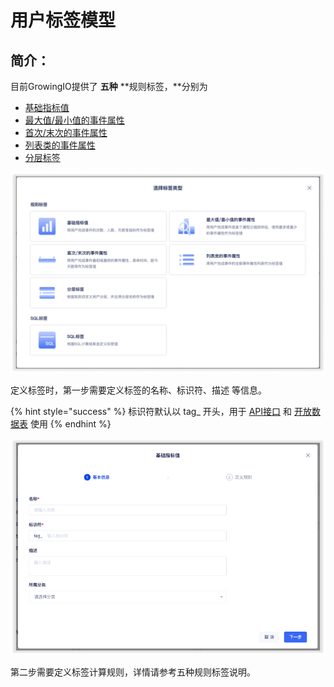 # 用户标签模型

## 简介：

目前GrowingIO提供了 **五种** **规则标签，**分别为

* [基础指标值](basic.md)
* [最大值/最小值的事件属性](max-nd-min.md)
* [首次/末次的事件属性](first-nd-last.md)
* [列表类的事件属性](list.md)
* [分层标签](rule.md)

![](../../../../../../.gitbook/assets/image%20%28544%29.png)

定义标签时，第一步需要定义标签的名称、标识符、描述 等信息。

{% hint style="success" %}
标识符默认以 tag\_ 开头，用于 [API接口](../../../../../../developer-manual/api-reference/cdp/) 和 [开放数据表](../../../../../../introduction/data-model/) 使用
{% endhint %}

![](../../../../../../.gitbook/assets/image%20%28543%29.png)

第二步需要定义标签计算规则，详情请参考五种规则标签说明。

